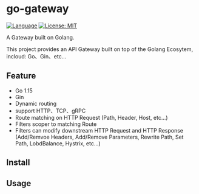 # go-gateway

[![Language](https://camo.githubusercontent.com/3ec191c36dd3e1d101c57f34ec3e7ac1866630b5fa11845b64c7bf072d160816/68747470733a2f2f696d672e736869656c64732e696f2f62616467652f4c616e67756167652d476f2d626c75652e737667)](https://golang.org/) [![License: MIT](https://camo.githubusercontent.com/78f47a09877ba9d28da1887a93e5c3bc2efb309c1e910eb21135becd2998238a/68747470733a2f2f696d672e736869656c64732e696f2f62616467652f4c6963656e73652d4d49542d79656c6c6f772e737667)](https://opensource.org/licenses/MIT)

A Gateway built on Golang.

This project provides an API Gateway built on top of the Golang Ecosytem, incloud: Go、Gin、etc...

## Feature
- Go 1.15
- Gin
- Dynamic routing
- support HTTP、TCP、gRPC
- Route matching on HTTP Request (Path, Header, Host, etc...)
- Filters scoper to matching Route
- Filters can modify downstream HTTP Request and HTTP Response (Add/Remvoe Headers, Add/Remove Parameters, Rewrite Path, Set Path, LobdBalance, Hystrix, etc...)

## Install

## Usage

